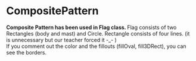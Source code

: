 # CompositePattern

<b>Composite Pattern has been used in Flag class. </b>
Flag consists of two Rectangles (body and mast) and Circle.
Rectangle consists of four lines. (it is unnecessary but our teacher forced it -_- )  
If you comment out the color and the fillouts (fillOval, fill3DRect), you can see the borders.
